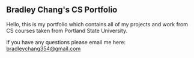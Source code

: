 ## Bradley Chang's CS Portfolio

Hello, this is my portfolio which contains all of my projects and work from 
CS courses taken from Portland State University. 

If you have any questions please email me here:
bradleychang354@gmail.com
